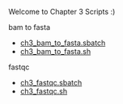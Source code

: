 Welcome to Chapter 3 Scripts :)

bam to fasta
* [ch3_bam_to_fasta.sbatch](https://github.com/biol726314/Biol5263/blob/main/Scripts/Ch3scripts/ch3_bam_to_fasta.sbatch)
* [ch3_bam_to_fasta.sh](https://github.com/biol726314/Biol5263/blob/main/Scripts/Ch3scripts/ch3_bam_to_fasta.sh)

fastqc
* [ch3_fastqc.sbatch](https://github.com/biol726314/Biol5263/blob/main/Scripts/Ch3scripts/ch3_fastqc.sbtach)
* [ch3_fastqc.sh](https://github.com/biol726314/Biol5263/blob/main/Scripts/Ch3scripts/ch3_fastqc.sh)
